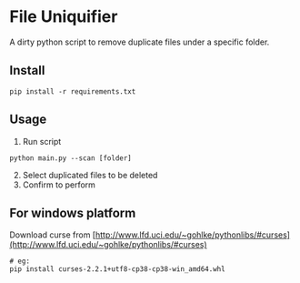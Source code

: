 # File Uniquifier

A dirty python script to remove duplicate files under a specific folder.

## Install 
```
pip install -r requirements.txt
```

## Usage
1. Run script
```
python main.py --scan [folder]
```
2. Select duplicated files to be deleted
3. Confirm to perform

## For windows platform

Download curse from [http://www.lfd.uci.edu/~gohlke/pythonlibs/#curses](http://www.lfd.uci.edu/~gohlke/pythonlibs/#curses)
```
# eg:
pip install curses-2.2.1+utf8-cp38-cp38-win_amd64.whl
```
